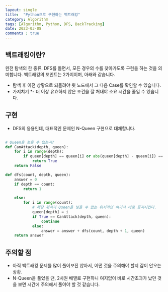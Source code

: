 ```yaml
---
layout: single
title:  "Python으로 구현하는 백트래킹"
category: Algorithm
tags: [Algorithm, Python, DFS, BackTracking]
date: 2023-03-08
comments : true
---
```


## 백트래킹이란?
완전 탐색의 한 종류.
DFS를 돌면서, 모든 경우의 수를 찾아가도록 구현을 하는 것을 의미합니다.
백트래킹의 포인트는 2가지이며, 아래와 같습니다.
* 탐색 후 이전 상황으로 되돌려야 윗 노드에서 그 다음 Case를 확인할 수 있습니다.
* 가지치기
*- 더 이상 유효하지 않은 조건을 잘 쳐내야 소요 시간을 줄일 수 있습니다.

## 구현
* DFS의 응용인데, 대표적인 문제인 N-Queen 구현으로 대체합니다.
```python

# Queen을 놓을 수 없는지?
def CanAttack(depth, queen):
    for i in range(depth):
        if queen[depth] == queen[i] or abs(queen[depth] - queen[i]) == depth - i:
            return True
    return False

def dfs(count, depth, queen):
    answer = 0
    if depth == count:
        return 1

    else:
        for i in range(count):
            # 해당 위치가 Queen을 넣을 수 없는 위치라면 여기서 바로 중지시킨다.
            queen[depth] = i
            if True == CanAttack(depth, queen):
                continue
            else:  
                answer = answer + dfs(count, depth + 1, queen)
    return answer

```

## 주의할 점
* 아직 백트래킹 문제를 많이 풀어보진 않아서, 어떤 것을 주의해야 할지 감이 안오는 상황.
* N-Queen을 풀었을 땐, 2차원 배열로 구현하니 여지없이 바로 시간초과가 났던 것을 보면 시간에 주의해서 풀어야 할 것 같습니다.